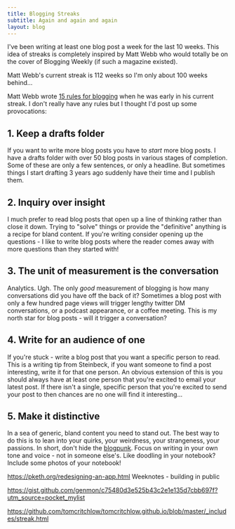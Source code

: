 ```yaml
---
title: Blogging Streaks
subtitle: Again and again and again
layout: blog
---
```


I've been writing at least one blog post a week for the last 10 weeks. This idea of streaks is completely inspired by Matt Webb who would totally be on the cover of Blogging Weekly (if such a magazine existed).

Matt Webb's current streak is 112 weeks so I'm only about 100 weeks behind...

Matt Webb wrote [15 rules for blogging](https://interconnected.org/home/2020/09/10/streak) when he was early in his current streak. I don't really have any rules but I thought I'd post up some provocations:

## 1. Keep a drafts folder

If you want to write more blog posts you have to *start* more blog posts. I have a drafts folder with over 50 blog posts in various stages of completion. Some of these are only a few sentences, or only a headline. But sometimes things I start drafting 3 years ago suddenly have their time and I publish them.

## 2. Inquiry over insight

I much prefer to read blog posts that open up a line of thinking rather than close it down. Trying to "solve" things or provide the "definitive" anything is a recipe for bland content. If you're writing consider opening up the questions - I like to write blog posts where the reader comes away with more questions than they started with!

## 3. The unit of measurement is the conversation

Analytics. Ugh. The only *good* measurement of blogging is how many conversations did you have off the back of it? Sometimes a blog post with only a few hundred page views will trigger lengthy twitter DM conversations, or a podcast appearance, or a coffee meeting. This is my north star for blog posts - will it trigger a conversation?

## 4. Write for an audience of one

If you're stuck - write a blog post that you want a specific person to read. This is a writing tip from Steinbeck, if you want someone to find a post interesting, write it for that one person. An obvious extension of this is you should always have at least one person that you're excited to email your latest post. If there isn't a single, specific person that you're excited to send your post to then chances are no one will find it interesting...

## 5. Make it distinctive

In a sea of generic, bland content you need to stand out. The best way to do this is to lean into your quirks, your weirdness, your strangeness, your passions. In short, don't hide the [blogpunk](https://tomcritchlow.com/2019/05/17/blogpunk/). Focus on writing in your own tone and voice - not in someone else's. Like doodling in your notebook? Include some photos of your notebook!





https://pketh.org/redesigning-an-app.html
Weeknotes - building in public

https://gist.github.com/genmon/c75480d3e525b43c2e1e135d7cbb697f?utm_source=pocket_mylist

https://github.com/tomcritchlow/tomcritchlow.github.io/blob/master/_includes/streak.html
